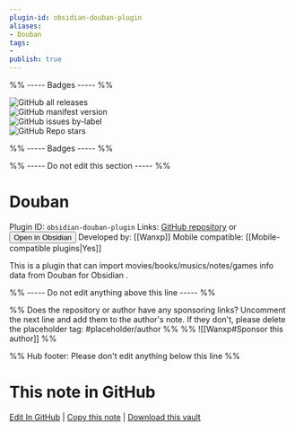 ```yaml
---
plugin-id: obsidian-douban-plugin
aliases:
- Douban
tags: 
- 
publish: true
---
```


%% ----- Badges ----- %%

![GitHub all releases](https://img.shields.io/github/downloads/Wanxp/obsidian-douban/total?color=573E7A&logo=github&style=for-the-badge)   
![GitHub manifest version](https://img.shields.io/github/manifest-json/v/Wanxp/obsidian-douban?color=573E7A&logo=github&style=for-the-badge)   
![GitHub issues by-label](https://img.shields.io/github/issues/Wanxp/obsidian-douban/help%20wanted?color=573E7A&logo=github&style=for-the-badge)   
![GitHub Repo stars](https://img.shields.io/github/stars/Wanxp/obsidian-douban?color=573E7A&logo=github&style=for-the-badge)

%% ----- Badges ----- %%

%% ----- Do not edit this section ----- %%

# Douban

Plugin ID: `obsidian-douban-plugin`
Links: [GitHub repository](https://github.com/Wanxp/obsidian-douban) or [<button id=HH>Open in Obsidian</button>](obsidian://show-plugin?id=obsidian-douban-plugin)
Developed by: [[Wanxp]]
Mobile compatible: [[Mobile-compatible plugins|Yes]]

This is a plugin that can import movies/books/musics/notes/games info data from Douban for Obsidian .

%% ----- Do not edit anything above this line ----- %% 

%% Does the repository or author have any sponsoring links? Uncomment the next line and add them to the author's note. If they don't, please delete the placeholder tag: #placeholder/author %%
%% ![[Wanxp#Sponsor this author]] %%

%% Hub footer: Please don't edit anything below this line %%

# This note in GitHub

<span class="git-footer">[Edit In GitHub](https://github.dev/obsidian-community/obsidian-hub/blob/main/02%20-%20Community%20Expansions/02.05%20All%20Community%20Expansions/Plugins/obsidian-douban-plugin.md "git-hub-edit-note") | [Copy this note](https://raw.githubusercontent.com/obsidian-community/obsidian-hub/main/02%20-%20Community%20Expansions/02.05%20All%20Community%20Expansions/Plugins/obsidian-douban-plugin.md "git-hub-copy-note") | [Download this vault](https://github.com/obsidian-community/obsidian-hub/archive/refs/heads/main.zip "git-hub-download-vault") </span>
